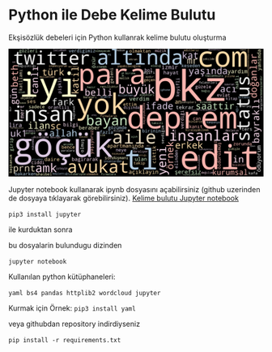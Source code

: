 # Python ile Debe Kelime Bulutu

Ekşisözlük debeleri için Python kullanrak kelime bulutu oluşturma

![Kelime Bulutu](debe_kelime_bulutu.png?raw=true "Kelime bulutu")

Jupyter notebook kullanarak ipynb dosyasını açabilirsiniz (github uzerinden de dosyaya tıklayarak görebilirsiniz).
[Kelime bulutu Jupyter notebook](./debe_kelime_bulutu_notebook.ipynb)

`pip3 install jupyter`

ile kurduktan sonra 

bu dosyalarin bulundugu dizinden 

`jupyter notebook`



Kullanılan python kütüphaneleri:

`yaml
bs4
pandas
httplib2
wordcloud
jupyter`

Kurmak için Örnek:
`pip3 install yaml`

veya githubdan repository indirdiyseniz

`pip install -r requirements.txt`




